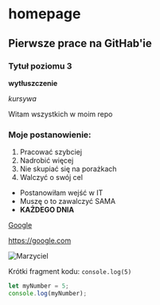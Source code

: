 # homepage

## Pierwsze prace na GitHab'ie

### Tytuł poziomu 3

**wytłuszczenie**

*kursywa*

Witam wszystkich w moim repo

### Moje postanowienie:

1. Pracować szybciej
2. Nadrobić więcej
3. Nie skupiać się na porażkach
4. Walczyć o swój cel

- Postanowiłam wejść w IT
- Muszę o to zawalczyć SAMA
- **KAŻDEGO DNIA**

[Google](https://google.com)

https://google.com

![Marzyciel](https://desenio.pl/bilder/artiklar/zoom/14061_2.jpg?imgwidth=435&qt=Abstrakcyjna%20twarz)


Krótki fragment kodu:
`console.log(5)`

```javascript
let myNumber = 5;
console.log(myNumber);
```
